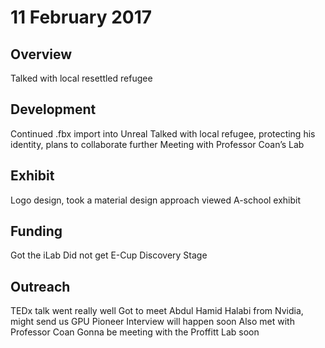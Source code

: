 # 11 February 2017

## Overview

Talked with local resettled refugee

## Development

Continued .fbx import into Unreal
Talked with local refugee, protecting his identity, plans to collaborate further
Meeting with Professor Coan’s Lab

## Exhibit

Logo design, took a material design approach
viewed A-school exhibit

## Funding

Got the iLab
Did not get E-Cup Discovery Stage

## Outreach

TEDx talk went really well
	Got to meet Abdul Hamid Halabi from Nvidia, might send us GPU
Pioneer Interview will happen soon
Also met with Professor Coan
	Gonna be meeting with the Proffitt Lab soon
